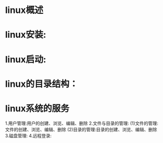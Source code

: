 # linux概述

# linux安装:
  
# linux启动:

# linux的目录结构：

# linux系统的服务
1.用户管理:用户的创建、浏览、编辑、删除
2.文件与目录的管理:
  (1)文件的管理:文件的创建、浏览、编辑、删除
  (2)目录的管理:目录的创建、浏览、编辑、删除
3.磁盘管理:
4.远程登录:
